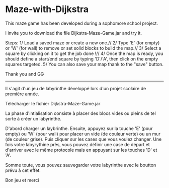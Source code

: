 Maze-with-Dijkstra
==================

This maze game has been developed during a sophomore school project.

I invite you to download the file Dijkstra-Maze-Game.jar and try it.

Steps:
1/ Load a saved maze or create a new one.//
2/ Type 'E' (for empty) or 'W' (for wall) to remove or set solid blocks to build the map.//
3/ Select a square by clicking on it to get the job done !//
4/ Once the map is ready, you should define a start/end square by typing 'D'/'A', then click on the empty squares targeted.
5/ You can also save your map thank to the "save" button.

Thank you and GG

---------------------------------------------------------------------

Il s'agit d'un jeu de labyrinthe développé lors d'un projet scolaire de première année.

Télécharger le fichier Dijkstra-Maze-Game.jar

La phase d'intialisation consiste à placer des blocs vides ou pleins de tel sorte à créer un labyrinthe.

D'abord charger un laybrinthe.
Ensuite, appuyez sur la touche 'E' (pour empty) ou 'W' (pour wall) pour placer un vide (de couleur verte) ou un mur (de couleur grise).
Puis cliquer sur les cases que vous voulez changer.
Une fois votre labyrythine près, vous pouvez définir une case de départ et d'arriver avec le même protocole mais en appuyant sur les touches 'D' et 'A'.

Somme toute, vous pouvez sauvegarder votre labyrinthe avec le boutton prévu à cet effet.


Bon jeu et merci
